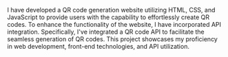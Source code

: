 I have developed a QR code generation website utilizing HTML, CSS, and JavaScript to provide users with the capability to effortlessly create QR codes. To enhance the functionality of the website, I have incorporated API integration. Specifically, I've integrated a QR code API to facilitate the seamless generation of QR codes. This project showcases my proficiency in web development, front-end technologies, and API utilization.
